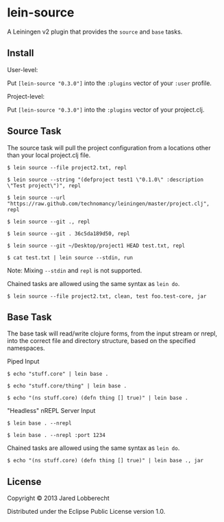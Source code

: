 # lein-source

A Leiningen v2 plugin that provides the `source` and `base` tasks.

## Install

User-level:

Put `[lein-source "0.3.0"]` into the `:plugins` vector of your
`:user` profile.

Project-level:

Put `[lein-source "0.3.0"]` into the `:plugins` vector of your project.clj.

## Source Task

The source task will pull the project configuration from a locations other than your local project.clj file.

    $ lein source --file project2.txt, repl

    $ lein source --string "(defproject test1 \"0.1.0\" :description \"Test project\")", repl

    $ lein source --url "https://raw.github.com/technomancy/leiningen/master/project.clj", repl

    $ lein source --git ., repl

    $ lein source --git . 36c5da189d50, repl

    $ lein source --git ~/Desktop/project1 HEAD test.txt, repl

    $ cat test.txt | lein source --stdin, run

Note: Mixing `--stdin` and `repl` is not supported.


Chained tasks are allowed using the same syntax as `lein do`.

    $ lein source --file project2.txt, clean, test foo.test-core, jar

## Base Task

The base task will read/write clojure forms, from the input stream or nrepl, into the correct file and directory structure, based on the specified namespaces.

Piped Input

    $ echo "stuff.core" | lein base .

    $ echo "stuff.core/thing" | lein base .

    $ echo "(ns stuff.core) (defn thing [] true)" | lein base .

"Headless" nREPL Server Input

    $ lein base . --nrepl

    $ lein base . --nrepl :port 1234

Chained tasks are allowed using the same syntax as `lein do`.

    $ echo "(ns stuff.core) (defn thing [] true)" | lein base ., jar

## License

Copyright © 2013 Jared Lobberecht

Distributed under the Eclipse Public License version 1.0.

